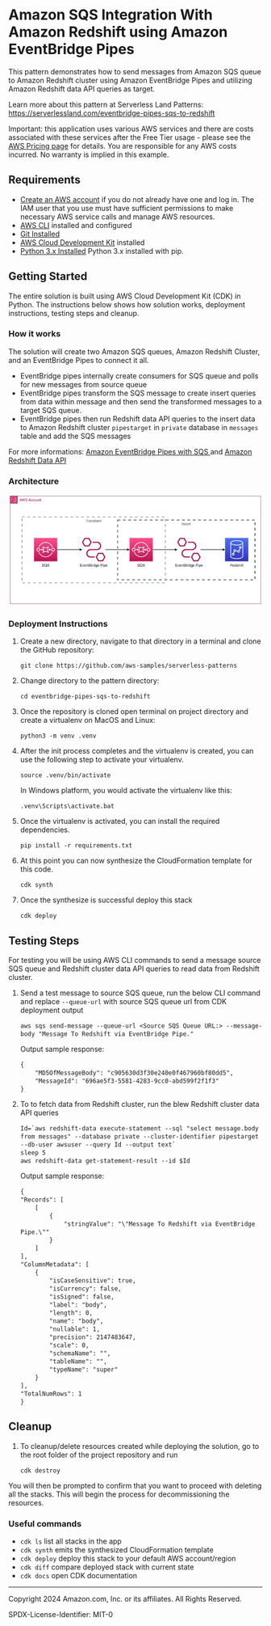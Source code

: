 # Amazon SQS Integration With Amazon Redshift using Amazon EventBridge Pipes 

This pattern demonstrates how to send messages from Amazon SQS queue to Amazon Redshift cluster using Amazon EventBridge Pipes and utilizing Amazon Redshift data API queries as target. 

Learn more about this pattern at Serverless Land Patterns: https://serverlessland.com/eventbridge-pipes-sqs-to-redshift

Important: this application uses various AWS services and there are costs associated with these services after the Free Tier usage - please see the [AWS Pricing page](https://aws.amazon.com/pricing/) for details. You are responsible for any AWS costs incurred. No warranty is implied in this example.

## Requirements

* [Create an AWS account](https://portal.aws.amazon.com/gp/aws/developer/registration/index.html) if you do not already have one and log in. The IAM user that you use must have sufficient permissions to make necessary AWS service calls and manage AWS resources.
* [AWS CLI](https://docs.aws.amazon.com/cli/latest/userguide/install-cliv2.html) installed and configured
* [Git Installed](https://git-scm.com/book/en/v2/Getting-Started-Installing-Git)
* [AWS Cloud Development Kit](https://docs.aws.amazon.com/cdk/v2/guide/getting_started.html) installed
* [Python 3.x Installed](https://www.python.org/) Python 3.x installed with pip.

## Getting Started
The entire solution is built using AWS Cloud Development Kit (CDK) in Python. The instructions below shows how solution works, deployment instructions, testing steps and cleanup.

### How it works
The solution will create two Amazon SQS queues, Amazon Redshift Cluster, and an EventBridge Pipes to connect it all.
- EventBridge pipes internally create consumers for SQS queue and polls for new messages from source queue 
- EventBridge pipes transform the SQS message to create insert queries from data within message and then send the transformed messages to a target SQS queue. 
- EventBridge pipes then run Redshift data API queries to the insert data to Amazon Redshift cluster `pipestarget` in `private` database in `messages` table and add the SQS messages

For more informations: [Amazon EventBridge Pipes with SQS ](https://docs.aws.amazon.com/eventbridge/latest/userguide/eb-pipes-sqs.html) and  [Amazon Redshift Data API ](https://docs.aws.amazon.com/redshift/latest/mgmt/data-api-calling-event-bridge.html)

### Architecture
![Alt text](SQS_Redshift_Pipe.jpg)

### Deployment Instructions

1. Create a new directory, navigate to that directory in a terminal and clone the GitHub repository:
    ``` 
    git clone https://github.com/aws-samples/serverless-patterns
    ```

2. Change directory to the pattern directory:
    ```
    cd eventbridge-pipes-sqs-to-redshift
    ```

3. Once the repository is cloned open terminal on project directory and create a virtualenv on MacOS and Linux:
    ```
    python3 -m venv .venv
    ```

4. After the init process completes and the virtualenv is created, you can use the following step to activate your virtualenv.
    ```
    source .venv/bin/activate
    ```

    In Windows platform, you would activate the virtualenv like this:
    ```
    .venv\Scripts\activate.bat
    ```

5. Once the virtualenv is activated, you can install the required dependencies.
    ```
    pip install -r requirements.txt
    ```

6. At this point you can now synthesize the CloudFormation template for this code.
    ```
    cdk synth
    ```

7. Once the synthesize is successful deploy this stack
    ```
    cdk deploy
    ```

## Testing Steps
For testing you will be using AWS CLI commands to send a message source SQS queue and Redshift cluster data API queries to read data from Redshift cluster.

1. Send a test message to source SQS queue, run the below CLI command and replace `--queue-url` with source SQS queue url from CDK deployment output  
    ```
    aws sqs send-message --queue-url <Source SQS Queue URL:> --message-body "Message To Redshift via EventBridge Pipe."
    ```

    Output sample response:
    ```
    {
        "MD5OfMessageBody": "c905630d3f30e240e0f467960bf80dd5",
        "MessageId": "696ae5f3-5581-4283-9cc0-abd599f2f1f3"
    }
    ```

2. To to fetch data from Redshift cluster, run the blew Redshift cluster data API queries
    ```
    Id=`aws redshift-data execute-statement --sql "select message.body from messages" --database private --cluster-identifier pipestarget --db-user awsuser --query Id --output text` 
    sleep 5
    aws redshift-data get-statement-result --id $Id
    ```
    
    Output sample response:
    ```
    {
    "Records": [
        [
            {
                "stringValue": "\"Message To Redshift via EventBridge Pipe.\""
            }
        ]
    ],
    "ColumnMetadata": [
        {
            "isCaseSensitive": true,
            "isCurrency": false,
            "isSigned": false,
            "label": "body",
            "length": 0,
            "name": "body",
            "nullable": 1,
            "precision": 2147483647,
            "scale": 0,
            "schemaName": "",
            "tableName": "",
            "typeName": "super"
        }
    ],
    "TotalNumRows": 1
    }

    ```
    
## Cleanup 

1. To cleanup/delete resources created while deploying the solution, go to the root folder of the project repository and run 
    ```
    cdk destroy
    ```

You will then be prompted to confirm that you want to proceed with deleting all the stacks. This will begin the process for decommissioning the resources.

### Useful commands

 * `cdk ls`          list all stacks in the app
 * `cdk synth`       emits the synthesized CloudFormation template
 * `cdk deploy`      deploy this stack to your default AWS account/region
 * `cdk diff`        compare deployed stack with current state
 * `cdk docs`        open CDK documentation
----
Copyright 2024 Amazon.com, Inc. or its affiliates. All Rights Reserved.

SPDX-License-Identifier: MIT-0
